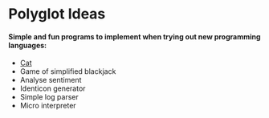 # Polyglot Ideas

#### Simple and fun programs to implement when trying out new programming languages:

-   [Cat](./specs/cat.md)
-   Game of simplified blackjack
-   Analyse sentiment
-   Identicon generator
-   Simple log parser
-   Micro interpreter
